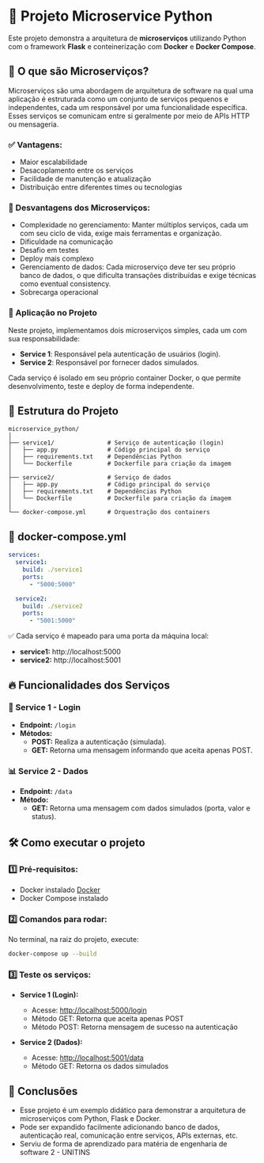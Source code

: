 # 🐍 Projeto Microservice Python

Este projeto demonstra a arquitetura de **microserviços** utilizando Python com o framework **Flask** e conteinerização com **Docker** e **Docker Compose**.

## 🧠 O que são Microserviços?

Microserviços são uma abordagem de arquitetura de software na qual uma aplicação é estruturada como um conjunto de serviços pequenos e independentes, cada um responsável por uma funcionalidade específica. Esses serviços se comunicam entre si geralmente por meio de APIs HTTP ou mensageria.

### ✅ Vantagens:
- Maior escalabilidade
- Desacoplamento entre os serviços
- Facilidade de manutenção e atualização
- Distribuição entre diferentes times ou tecnologias

### 🚫 Desvantagens dos Microserviços:
- Complexidade no gerenciamento: Manter múltiplos serviços, cada um com seu ciclo de vida, exige mais ferramentas e organização.
- Dificuldade na comunicação
- Desafio em testes
- Deploy mais complexo
- Gerenciamento de dados: Cada microserviço deve ter seu próprio banco de dados, o que dificulta transações distribuídas e exige técnicas como eventual consistency.
- Sobrecarga operacional

### 🚀 Aplicação no Projeto

Neste projeto, implementamos dois microserviços simples, cada um com sua responsabilidade:

- **Service 1**: Responsável pela autenticação de usuários (login).
- **Service 2**: Responsável por fornecer dados simulados.

Cada serviço é isolado em seu próprio container Docker, o que permite desenvolvimento, teste e deploy de forma independente.

## 📂 Estrutura do Projeto

```
microservice_python/ 
│
├── service1/               # Serviço de autenticação (login)
│   ├── app.py              # Código principal do serviço
│   ├── requirements.txt    # Dependências Python
│   └── Dockerfile          # Dockerfile para criação da imagem
│
├── service2/               # Serviço de dados
│   ├── app.py              # Código principal do serviço
│   ├── requirements.txt    # Dependências Python
│   └── Dockerfile          # Dockerfile para criação da imagem
│
└── docker-compose.yml      # Orquestração dos containers
```

## 🐳 docker-compose.yml

```yaml
services:
  service1:
    build: ./service1
    ports:
      - "5000:5000"

  service2:
    build: ./service2
    ports:
      - "5001:5000"
```

✅ Cada serviço é mapeado para uma porta da máquina local:
- **service1:** http://localhost:5000
- **service2:** http://localhost:5001

## 🔥 Funcionalidades dos Serviços

### 🔐 Service 1 - Login
- **Endpoint:** `/login`
- **Métodos:**
  - **POST:** Realiza a autenticação (simulada).
  - **GET:** Retorna uma mensagem informando que aceita apenas POST.

### 📊 Service 2 - Dados
- **Endpoint:** `/data`
- **Método:** 
  - **GET:** Retorna uma mensagem com dados simulados (porta, valor e status).

## 🛠️ Como executar o projeto

### 1️⃣ Pré-requisitos:
- Docker instalado [Docker](https://www.docker.com/)
- Docker Compose instalado

### 2️⃣ Comandos para rodar:

No terminal, na raiz do projeto, execute:

```bash
docker-compose up --build
```

### 3️⃣ Teste os serviços:

- **Service 1 (Login):**
  - Acesse: [http://localhost:5000/login](http://localhost:5000/login)
  - Método GET: Retorna que aceita apenas POST
  - Método POST: Retorna mensagem de sucesso na autenticação

- **Service 2 (Dados):**
  - Acesse: [http://localhost:5001/data](http://localhost:5001/data)
  - Método GET: Retorna os dados simulados

## 📌 Conclusões
- Esse projeto é um exemplo didático para demonstrar a arquitetura de microserviços com Python, Flask e Docker.
- Pode ser expandido facilmente adicionando banco de dados, autenticação real, comunicação entre serviços, APIs externas, etc.
- Serviu de forma de aprendizado para matéria de engenharia de software 2 - UNITINS
